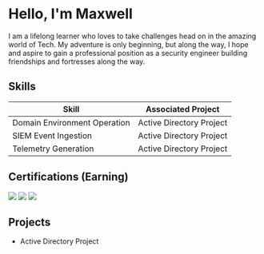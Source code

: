 # Hello, I'm Maxwell

I am a lifelong learner who loves to take challenges head on in the amazing world of Tech.
My adventure is only beginning, but along the way, I hope and aspire to gain a professional position as a security engineer building friendships and fortresses along the way.

## Skills

| Skill                                         | Associated Project         |
|-----------------------------------------------|----------------------------|
| Domain Environment Operation                  | Active Directory Project|
| SIEM Event Ingestion                          | Active Directory Project|
| Telemetry Generation                          | Active Directory Project|

## Certifications (Earning)
<div>
<img src="https://img.shields.io/badge/-A%2B-FF0000?&style=for-the-badge&logo=CompTIA&logoColor=white" />
<img src="https://img.shields.io/badge/-Network%2B-007ACC?&style=for-the-badge&logo=CompTIA&logoColor=white" />
<img src="https://img.shields.io/badge/-Security%2B-FF0000?&style=for-the-badge&logo=CompTIA&logoColor=white" />

## Projects
- Active Directory Project
